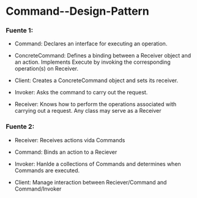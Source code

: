 # Command--Design-Pattern

### Fuente 1:

- Command: Declares an interface for executing an operation.

- ConcreteCommand: Defines a binding between a Receiver object and an action.
Implements Execute by invoking the corresponding operation(s) on Receiver.

- Client: Creates a ConcreteCommand object and sets its receiver.

- Invoker: Asks the command to carry out the request.

- Receiver: Knows how to perform the operations associated with carrying out a request. Any class may serve as a Receiver

### Fuente 2:
- Receiver: Receives actions vida Commands

- Command: Binds an action to a Reciever

- Invoker: Hanlde a collections of Commands and determines when  Commands are executed.

- Client: Manage interaction between Reciever/Command and Command/Invoker
